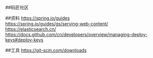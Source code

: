 ##码匠社区

##资料
https://spring.io/guides  
https://spring.io/guides/gs/serving-web-content/  
https://elasticsearch.cn/  
https://docs.github.com/cn/developers/overview/managing-deploy-keys#deploy-keys

##工具
https://git-scm.com/downloads  

